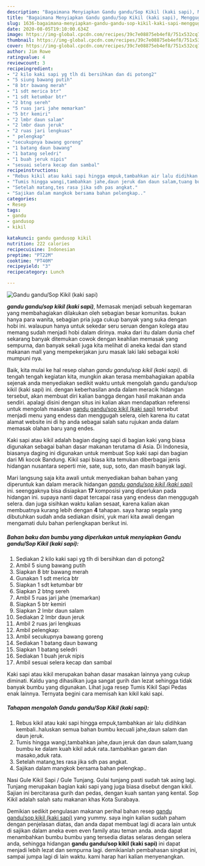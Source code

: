 ```yaml
---
description: "Bagaimana Menyiapkan Gandu gandu/Sop Kikil (kaki sapi), Menggugah Selera"
title: "Bagaimana Menyiapkan Gandu gandu/Sop Kikil (kaki sapi), Menggugah Selera"
slug: 1636-bagaimana-menyiapkan-gandu-gandu-sop-kikil-kaki-sapi-menggugah-selera
date: 2020-08-05T19:10:00.634Z
image: https://img-global.cpcdn.com/recipes/39c7e08875eb4ef8/751x532cq70/gandu-gandusop-kikil-kaki-sapi-foto-resep-utama.jpg
thumbnail: https://img-global.cpcdn.com/recipes/39c7e08875eb4ef8/751x532cq70/gandu-gandusop-kikil-kaki-sapi-foto-resep-utama.jpg
cover: https://img-global.cpcdn.com/recipes/39c7e08875eb4ef8/751x532cq70/gandu-gandusop-kikil-kaki-sapi-foto-resep-utama.jpg
author: Jim Rowe
ratingvalue: 4
reviewcount: 3
recipeingredient:
- "2 kilo kaki sapi yg tlh di bersihkan dan di potong2"
- "5 siung bawang putih"
- "8 btr bawang merah"
- "1 sdt merica btr"
- "1 sdt ketumbar btr"
- "2 btng sereh"
- "5 ruas jari jahe memarkan"
- "5 btr kemiri"
- "2 lmbr daun salam"
- "2 lmbr daun jeruk"
- "2 ruas jari lengkuas"
- " pelengkap"
- "secukupnya bawang goreng"
- "1 batang daun bawang"
- "1 batang seledri"
- "1 buah jeruk nipis"
- "sesuai selera kecap dan sambal"
recipeinstructions:
- "Rebus kikil atau kaki sapi hingga empuk,tambahkan air lalu didihkan kembali..haluskan semua bahan bumbu kecuali jahe,daun salam dan daun jeruk."
- "Tumis hingga wangi,tambahkan jahe,daun jeruk dan daun salam,tuang bumbu ke dalam kuah kikil aduk rata..tambahkan garam dan masako,aduk rata."
- "Setelah matang,tes rasa jika sdh pas angkat."
- "Sajikan dalam mangkok bersama bahan pelengkap.."
categories:
- Resep
tags:
- gandu
- gandusop
- kikil

katakunci: gandu gandusop kikil 
nutrition: 222 calories
recipecuisine: Indonesian
preptime: "PT22M"
cooktime: "PT40M"
recipeyield: "3"
recipecategory: Lunch

---
```



![Gandu gandu/Sop Kikil (kaki sapi)](https://img-global.cpcdn.com/recipes/39c7e08875eb4ef8/751x532cq70/gandu-gandusop-kikil-kaki-sapi-foto-resep-utama.jpg)

<b><i>gandu gandu/sop kikil (kaki sapi)</i></b>, Memasak menjadi sebuah kegemaran yang membahagiakan dilakukan oleh sebagian besar komunitas. bukan hanya para wanita, sebagian pria juga cukup banyak yang suka dengan hobi ini. walaupun hanya untuk sekedar seru seruan dengan kolega atau memang sudah menjadi hobi dalam dirinya. maka dari itu dalam dunia chef sekarang banyak ditemukan cowok dengan keahlian memasak yang sempurna, dan banyak sekali juga kita melihat di aneka kedai dan stand makanan mall yang mempekerjakan juru masak laki laki sebagai koki mumpuni nya.

Baik, kita mulai ke hal resep olahan <i>gandu gandu/sop kikil (kaki sapi)</i>. di tengah tengah kegiatan kita, mungkin akan terasa membahagiakan apabila sejenak anda menyediakan sedikit waktu untuk mengolah gandu gandu/sop kikil (kaki sapi) ini. dengan keberhasilan anda dalam meracik hidangan tersebut, akan membuat diri kalian bangga dengan hasil makanan anda sendiri. apalagi disini dengan situs ini kalian akan mendapatkan referensi untuk mengolah masakan <u>gandu gandu/sop kikil (kaki sapi)</u> tersebut menjadi menu yang endess dan menggugah selera, oleh karena itu catat alamat website ini di hp anda sebagai salah satu rujukan anda dalam memasak olahan baru yang endes.

Kaki sapi atau kikil adalah bagian daging sapi di bagian kaki yang biasa digunakan sebagai bahan dasar makanan terutama di Asia. Di Indonesia, biasanya daging ini digunakan untuk membuat Sop kaki sapi dan bagian dari Mi kocok Bandung. Kikil sapi biasa kita temukan diberbagai jenis hidangan nusantara seperti mie, sate, sup, soto, dan masih banyak lagi.


Mari langsung saja kita awali untuk menyediakan bahan bahan yang diperuntuk kan dalam meracik hidangan <u><i>gandu gandu/sop kikil (kaki sapi)</i></u> ini. seenggaknya bisa disiapkan <b>17</b> komposisi yang diperlukan pada hidangan ini. supaya nanti dapat tercapai rasa yang endess dan menggugah selera. dan juga sisihkan waktu kalian sesaat, karena kalian akan membuatnya kurang lebih dengan <b>4</b> tahapan. saya harap segala yang dibutuhkan sudah anda sediakan disini, yuk mari kita awali dengan mengamati dulu bahan perlengkapan berikut ini.

<!--inarticleads1-->

##### Bahan baku dan bumbu yang diperlukan untuk menyiapkan Gandu gandu/Sop Kikil (kaki sapi):

1. Sediakan 2 kilo kaki sapi yg tlh di bersihkan dan di potong2
1. Ambil 5 siung bawang putih
1. Siapkan 8 btr bawang merah
1. Gunakan 1 sdt merica btr
1. Siapkan 1 sdt ketumbar btr
1. Siapkan 2 btng sereh
1. Ambil 5 ruas jari jahe (memarkan)
1. Siapkan 5 btr kemiri
1. Siapkan 2 lmbr daun salam
1. Sediakan 2 lmbr daun jeruk
1. Ambil 2 ruas jari lengkuas
1. Ambil  pelengkap:
1. Ambil secukupnya bawang goreng
1. Sediakan 1 batang daun bawang
1. Siapkan 1 batang seledri
1. Sediakan 1 buah jeruk nipis
1. Ambil sesuai selera kecap dan sambal


Kaki sapi atau kikil merupakan bahan dasar masakan lainnya yang cukup diminati. Kaldu yang dihasilkan juga sangat gurih dan lezat sehingga tidak banyak bumbu yang digunakan. Lihat juga resep Tumis Kikil Sapi Pedas enak lainnya. Ternyata begini cara memisah kan kikil kaki sapi. 

<!--inarticleads2-->

##### Tahapan mengolah Gandu gandu/Sop Kikil (kaki sapi):

1. Rebus kikil atau kaki sapi hingga empuk,tambahkan air lalu didihkan kembali..haluskan semua bahan bumbu kecuali jahe,daun salam dan daun jeruk.
1. Tumis hingga wangi,tambahkan jahe,daun jeruk dan daun salam,tuang bumbu ke dalam kuah kikil aduk rata..tambahkan garam dan masako,aduk rata.
1. Setelah matang,tes rasa jika sdh pas angkat.
1. Sajikan dalam mangkok bersama bahan pelengkap..


Nasi Gule Kikil Sapi / Gule Tunjang. Gulai tunjang pasti sudah tak asing lagi. Tunjang merupakan bagian kaki sapi yang juga biasa disebut dengan kikil. Sajian ini bercitarasa gurih dan pedas, dengan kuah santan yang kental. Sop Kikil adalah salah satu makanan khas Kota Surabaya. 

Demikian sedikit pengulasan makanan perihal bahan resep <u>gandu gandu/sop kikil (kaki sapi)</u> yang yummy. saya ingin kalian sudah paham dengan penjelasan diatas, dan anda dapat membuat lagi di acara lain untuk di sajikan dalam aneka even even family atau teman anda. anda dapat menambahkan bumbu bumbu yang tersedia diatas selaras dengan selera anda, sehingga hidangan <b>gandu gandu/sop kikil (kaki sapi)</b> ini dapat menjadi lebih lezat dan sempurna lagi. demikianlah pembahasan singkat ini, sampai jumpa lagi di lain waktu. kami harap hari kalian menyenangkan.
